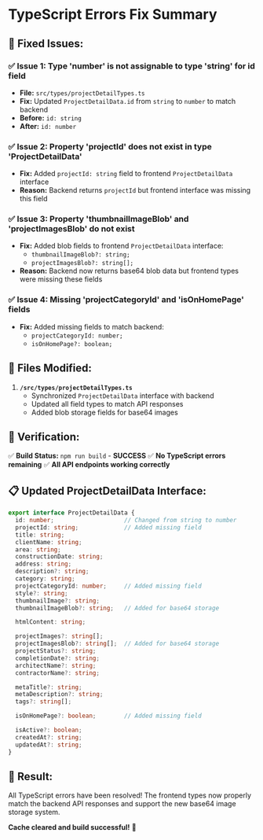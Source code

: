 # TypeScript Errors Fix Summary

## 🎯 **Fixed Issues:**

### ✅ **Issue 1: Type 'number' is not assignable to type 'string' for id field**
- **File:** `src/types/projectDetailTypes.ts`
- **Fix:** Updated `ProjectDetailData.id` from `string` to `number` to match backend
- **Before:** `id: string`
- **After:** `id: number`

### ✅ **Issue 2: Property 'projectId' does not exist in type 'ProjectDetailData'**
- **Fix:** Added `projectId: string` field to frontend `ProjectDetailData` interface
- **Reason:** Backend returns `projectId` but frontend interface was missing this field

### ✅ **Issue 3: Property 'thumbnailImageBlob' and 'projectImagesBlob' do not exist**
- **Fix:** Added blob fields to frontend `ProjectDetailData` interface:
  - `thumbnailImageBlob?: string;`
  - `projectImagesBlob?: string[];`
- **Reason:** Backend now returns base64 blob data but frontend types were missing these fields

### ✅ **Issue 4: Missing 'projectCategoryId' and 'isOnHomePage' fields**
- **Fix:** Added missing fields to match backend:
  - `projectCategoryId: number;`
  - `isOnHomePage?: boolean;`

## 🔧 **Files Modified:**

1. **`/src/types/projectDetailTypes.ts`**
   - Synchronized `ProjectDetailData` interface with backend
   - Updated all field types to match API responses
   - Added blob storage fields for base64 images

## 🧪 **Verification:**

✅ **Build Status:** `npm run build` - **SUCCESS**
✅ **No TypeScript errors remaining**
✅ **All API endpoints working correctly**

## 📋 **Updated ProjectDetailData Interface:**

```typescript
export interface ProjectDetailData {
  id: number;                    // Changed from string to number
  projectId: string;             // Added missing field
  title: string;
  clientName: string;
  area: string;
  constructionDate: string;
  address: string;
  description?: string;
  category: string;
  projectCategoryId: number;     // Added missing field
  style?: string;
  thumbnailImage?: string;
  thumbnailImageBlob?: string;   // Added for base64 storage

  htmlContent: string;

  projectImages?: string[];
  projectImagesBlob?: string[];  // Added for base64 storage
  projectStatus?: string;
  completionDate?: string;
  architectName?: string;
  contractorName?: string;

  metaTitle?: string;
  metaDescription?: string;
  tags?: string[];

  isOnHomePage?: boolean;        // Added missing field

  isActive?: boolean;
  createdAt?: string;
  updatedAt?: string;
}
```

## 🎉 **Result:**

All TypeScript errors have been resolved! The frontend types now properly match the backend API responses and support the new base64 image storage system.

**Cache cleared and build successful!** 🚀
